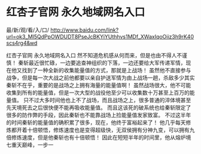 # 红杏子官网 永久地域网名入口

最/新/观/看/入/口/ http://www.baidu.com/link?url=ok3_Ml5QdPpOWDUDT8PseJcBKYiYUthhvs1MDf_XWaxIqoOiiz3h9rK40scs4rg4&wd

红杏子官网 永久地域网名入口
 然不知道危机感从何而来，但是也由不得人不谨慎！
    秦斩最近很忙碌，一边要追查神组织的下落，一边还要给大军传递军情，现在他又找到了一种全新的收集能量值的方式，那就是上战场！
    虽然他不直接参与战争，但是每一次大战之前他都要以亲自护送军情为由上战场一趟，杀敌多少其实秦斩不在乎，重要的是战场之上拥有海量的能量值啊！
    虽然战场很大，他不可能收集到所有的能量值，但是一次大型的战役他至少可以收集数十万甚至上百万的能量值。
    只不过大多时间他也上不了战场，而且战场之上，很多普通的淬体境甚至先天境死去之后很快便不能再吸收能量值。
    而且这该死的破系统也给秦斩限定了很多的防作弊的手段，因此秦斩也不能靠战场上捡能量值发家致富。
    不过这半年的时间秦斩的能量值的确积累了很多，现在，他终于富裕起来了！
    他几乎每天修炼都开着十倍顿悟，修炼速度也是变得超级快，无双侯拥有分神九变，可以拥有九倍修炼速度，但是他秦斩也有十倍顿悟！
    因此在短短半年的时间里，他从熔炉境七重天巅峰，一步一
